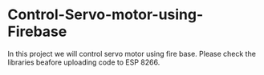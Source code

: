 # Control-Servo-motor-using-Firebase
In this project we will control servo motor using fire base.
Please check the libraries beafore uploading code to ESP 8266.

